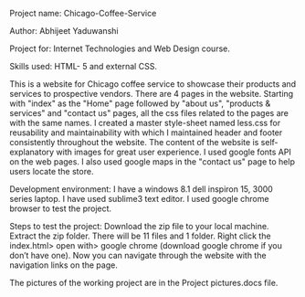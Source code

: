 Project name: Chicago-Coffee-Service

Author: Abhijeet Yaduwanshi

Project for: Internet Technologies and Web Design course.

Skills used: HTML- 5 and external CSS.


This is a website for Chicago coffee service to showcase their products and services to prospective vendors.
There are 4 pages in the website. Starting with "index" as the "Home" page followed by "about us", "products & services" and "contact us" pages, all the css files related to the pages are with the same names. I created a master style-sheet named less.css for reusability and maintainability with which I maintained header and footer consistently throughout the website. The content of the website is self-explanatory with images for great user experience.
I used google fonts API on the web pages. I also used google maps in the "contact us" page to help users locate the store.


Development environment:
I have a windows 8.1 dell inspiron 15, 3000 series laptop.
I have used sublime3 text editor.
I used google chrome browser to test the project.


Steps to test the project:
Download the zip file to your local machine. Extract the zip folder. There will be 11 files and 1 folder.
Right click the index.html> open with> google chrome (download google chrome if you don’t have one).
Now you can navigate through the website with the navigation links on the page.


The pictures of the working project are in the Project pictures.docs file.
